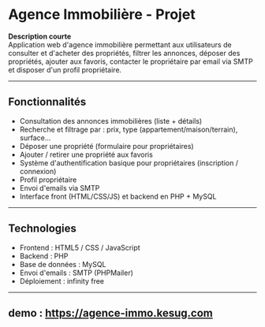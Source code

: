 # Agence Immobilière - Projet

**Description courte**  
Application web d'agence immobilière permettant aux utilisateurs de consulter et d'acheter des propriétés, filtrer les annonces, déposer des propriétés, ajouter aux favoris, contacter le propriétaire par email via SMTP et disposer d'un profil propriétaire.

---

## Fonctionnalités

- Consultation des annonces immobilières (liste + détails)
- Recherche et filtrage par : prix, type (appartement/maison/terrain), surface...
- Déposer une propriété (formulaire pour propriétaires)
- Ajouter / retirer une propriété aux favoris
- Système d'authentification basique pour propriétaires (inscription / connexion)
- Profil propriétaire 
- Envoi d'emails via SMTP
- Interface front (HTML/CSS/JS) et backend en PHP + MySQL

---

## Technologies

- Frontend : HTML5 / CSS / JavaScript 
- Backend : PHP 
- Base de données : MySQL
- Envoi d'emails : SMTP (PHPMailer)
- Déploiement : infinity free

---
## demo : https://agence-immo.kesug.com




